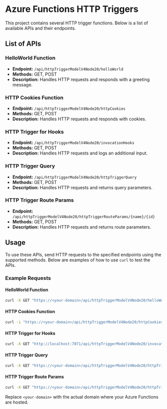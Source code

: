 # Azure Functions HTTP Triggers

This project contains several HTTP trigger functions. Below is a list of available APIs and their endpoints.

## List of APIs

### HelloWorld Function
- **Endpoint:** `/api/httpTriggerModelV4Node20/helloWorld`
- **Methods:** GET, POST
- **Description:** Handles HTTP requests and responds with a greeting message.

### HTTP Cookies Function
- **Endpoint:** `/api/httpTriggerModelV4Node20/httpCookies`
- **Methods:** GET, POST
- **Description:** Handles HTTP requests and responds with cookies.

### HTTP Trigger for Hooks
- **Endpoint:** `/api/httpTriggerModelV4Node20/invocationHooks`
- **Methods:** GET, POST
- **Description:** Handles HTTP requests and logs an additional input.

### HTTP Trigger Query
- **Endpoint:** `/api/httpTriggerModelV4Node20/httpTriggerQuery`
- **Methods:** GET, POST
- **Description:** Handles HTTP requests and returns query parameters.

### HTTP Trigger Route Params
- **Endpoint:** `/api/httpTriggerModelV4Node20/httpTriggerRouteParams/{name}/{id}`
- **Methods:** GET, POST
- **Description:** Handles HTTP requests and returns route parameters.

## Usage

To use these APIs, send HTTP requests to the specified endpoints using the supported methods. Below are examples of how to use `curl` to test the APIs.

### Example Requests

#### HelloWorld Function
```sh
curl -X GET "https://<your-domain>/api/httpTriggerModelV4Node20/helloWorld?name=John"
```

#### HTTP Cookies Function
```sh
curl -i "https://<your-domain>/api/httpTriggerModelV4Node20/httpCookies"
```

#### HTTP Trigger for Hooks
```sh
curl -X GET "http://localhost:7071/api/httpTriggerModelV4Node20/invocationHooks"
```

#### HTTP Trigger Query
```sh
curl -X GET "https://<your-domain>/api/httpTriggerModelV4Node20/httpTriggerQuery?dupe=value1&dupe=value2"
```

#### HTTP Trigger Route Params
```sh
curl -X GET "https://<your-domain>/api/httpTriggerModelV4Node20/httpTriggerRouteParams/John/123"
```

Replace `<your-domain>` with the actual domain where your Azure Functions are hosted.
